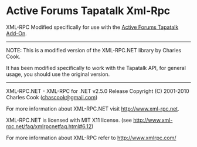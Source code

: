 Active Forums Tapatalk Xml-Rpc
==============================



XML-RPC Modified specifically for use with the [Active Forums Tapatalk Add-On](https://github.com/jbrunken/ActiveForumsTapatalk).

-----------------------

NOTE:  This is a modified version of the XML-RPC.NET library by Charles Cook.

It has been modified specifically to work with the Tapatalk API, for general usage, you should use the original version.

-----------------------

XML-RPC.NET - XML-RPC for .NET 
v2.5.0 Release
Copyright (C) 2001-2010 Charles Cook (chascook@gmail.com)

For more information about XML-RPC.NET visit http://www.xml-rpc.net.

XML-RPC.NET is licensed with MIT X11 license.
(see http://www.xml-rpc.net/faq/xmlrpcnetfaq.html#6.12)

For more information about XML-RPC refer to http://www.xmlrpc.com/

